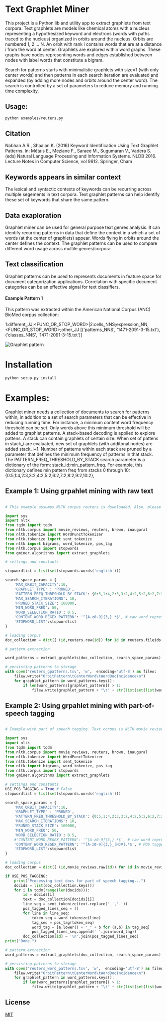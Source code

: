 # Text Graphlet Miner

This project is a Python lib and utility app to extract graphlets from text corpora. Text graphlets are models like chemical atoms with a nucleus representing a hypothesized keyword and electrons (words with paths traced to the nucleus) organized in orbits around the nucleus. Orbits are numbered 1, 2 ... N. An orbit with rank i contains words that are at a distance i from the word at center. Graphlets are explored within word graphs. These graphs have nodes representing words and edges established between nodes with label words that constitute a bigram. 

Search for patterns starts with minimalistic graphlets with size=1 (with only center words) and then patterns in each search iteration are evaluated and expanded (by adding more nodes and orbits around the center word). The search is controlled by a set of parameters to reduce memory and running time complexity.

## Usage:
```bash
python examples/reuters.py
```
## Citation
Nabhan A.R., Shaalan K. (2016) Keyword Identification Using Text Graphlet Patterns. In: Métais E., Meziane F., Saraee M., Sugumaran V., Vadera S. (eds) Natural Language Processing and Information Systems. NLDB 2016. Lecture Notes in Computer Science, vol 9612. Springer, Cham

## Keywords appears in similar context
The lexical and syntactic contexts of keywords can be recurring across multiple segements in text corpora. Text graphlet patterns can help identify these set of keywords that share the same pattern.

## Data exaploration
Graphlet miner can be used for general purpose text genres analysis. It can identify recurring patterns in data that define the context in a which a set of words (at the center of graphlets) appear. Words flying in orbits around the center defines the context. The graphlet patterns can be used to compare different word usage across multile genres/corpora

## Text classification
Graphlet patterns can be used to represents documents in feature space for document categorization applications. Correlation with specific document categories can be an effective signal for text classifiers.

#### Example Pattern 1
This pattern was extracted within the American National Corpus (ANC) BioMed corpus collection:

1:different_JJ;<FUNC_OR_STOP_WORD>|2:cells_NNS;expression_NN;<FUNC_OR_STOP_WORD>;other_JJ	[('patterns_NNS', '1471-2091-3-15.txt'), ('classes_NNS', '1471-2091-3-15.txt')]

![Graphlet pattern](docs\\img\\graphlet_pattern.jpg)


# Installation

```bash
python setup.py install
```

# Examples:

Graphlet miner needs a collection of documents to search for patterns within, in addition to a set of search parameters that can be effective in reducing running time. For instance, a minimum content word frequency threshold can be set. Only words above this minimum threshold will be added to graphlet patterns. A stack-based decoding is applied to explore pattens. A stack can contain graphlets of certain size. When set of pattens in stack_i are evaluated, new set of graphlets (with additonal nodes) are added stack_i+1. Number of patterns within each stack are pruned by a parameter that defines the minimum frequency of patterns in that stack. The PATTERN_FREQ_THRESHOLD_BY_STACK search parameter is a dictionary of the form: stack_id:min_pattern_freq. For example, this dictionary defines min pattern freq from stacks 0 through 10: {0:5,1:4,2:3,3:2,4:2,5:2,6:2,7:2,8:2,9:2,10:2},

## Example 1: Using grpahlet mining with raw text

```python

# This example assumes NLTK corpus reuters is downloaded. Also, please make sure that stopwords are also downloaded from NLTK.

import sys
import nltk
from tqdm import tqdm
from nltk.corpus import movie_reviews, reuters, brown, inaugural
from nltk.tokenize import WordPunctTokenizer
from nltk.tokenize import sent_tokenize
from nltk import bigrams, word_tokenize, pos_tag 
from nltk.corpus import stopwords
from gminer.algorithms import extract_graphlets

# settings and constants 

stopwordlist = list(set(stopwords.words('english')))

search_space_params = {
    'MAX_ORBIT_CAPACITY':10,
    'GRAPHLET_TYPE' : 'PRUNED',
    'PATTERN_FREQ_THRESHOLD_BY_STACK': {0:5,1:4,2:3,3:2,4:2,5:2,6:2,7:2,8:2,9:2,10:2},
    'MAX_SEARCH_ITERATIONS': 10,
    'PRUNED_STACK_SIZE': 100000,
    'MIN_WORD_FREQ': 50,
    'WORD_SELECTION_RATIO': 0.5,
    'CONTENT_WORD_REGEX_PATTERN': '^[A-z0-9]{3,}.*$', # raw word represenation
    'STOPWORD_LIST':stopwordlist
}

# loading corpus
doc_collection = dict([ (id,reuters.raw(id)) for id in reuters.fileids() ] )

# pattern extraction

word_patterns = extract_graphlets(doc_collection, search_space_params)

# persisting patterns to storage
with open('reuters_gpatterns.tsv', 'w',  encoding='utf-8') as filew:
    filew.write("OrbitPattern\tCenterWord\tWordDocIncidence\n")
    for graphlet_pattern in word_patterns.keys():
        if len(word_patterns[graphlet_pattern]) > 1:
            filew.write(graphlet_pattern + "\t" + str(list(set(list(word_patterns[graphlet_pattern])))) + '\n' )

```

## Example 2: Using grpahlet mining with part-of-speech tagging

``` python

# Example with part of speech tagging. Text corpus is NLTK movie reviews

import sys
import nltk
from tqdm import tqdm
from nltk.corpus import movie_reviews, reuters, brown, inaugural
from nltk.tokenize import WordPunctTokenizer
from nltk.tokenize import sent_tokenize
from nltk import bigrams, word_tokenize, pos_tag 
from nltk.corpus import stopwords
from gminer.algorithms import extract_graphlets

# settings and constants 
USE_POS_TAGGING = True # False
stopwordlist = list(set(stopwords.words('english')))

search_space_params = {
    'MAX_ORBIT_CAPACITY':10,
    'GRAPHLET_TYPE' : 'PRUNED',
    'PATTERN_FREQ_THRESHOLD_BY_STACK': {0:5,1:4,2:3,3:2,4:2,5:2,6:2,7:2,8:2,9:2,10:2},
    'MAX_SEARCH_ITERATIONS': 10,
    'PRUNED_STACK_SIZE': 100000,
    'MIN_WORD_FREQ': 50,
    'WORD_SELECTION_RATIO': 0.5,
    #'CONTENT_WORD_REGEX_PATTERN': '^[A-z0-9]{3,}.*$', # raw word represenation
    'CONTENT_WORD_REGEX_PATTERN': '^[A-z0-9]{3,}_[NJV].*$', # POS tagged word representation
    'STOPWORD_LIST':stopwordlist
}

# loading corpus
doc_collection = dict([ (id,movie_reviews.raw(id)) for id in movie_reviews.fileids() ] )

if USE_POS_TAGGING:
    print("Processing text docs for part of speech tagging...")
    docids = list(doc_collection.keys())
    for i in tqdm(range(len(docids))):
        id = docids[i]
        text = doc_collection[docids[i]]
        line_seq = sent_tokenize(text.replace('_','-'))
        pos_tagged_lines_seq = []
        for line in line_seq:
            token_seq = word_tokenize(line)
            tag_seq = pos_tag(token_seq)
            word_tag = [a.lower() + "_" + b for (a,b) in tag_seq]
            pos_tagged_lines_seq.append(' '.join(word_tag))
        doc_collection[id] = '\n'.join(pos_tagged_lines_seq)
print("Done.")

# pattern extraction
word_patterns = extract_graphlets(doc_collection, search_space_params)

# persisting patterns to storage
with open('reuters_word_patterns.tsv', 'w',  encoding='utf-8') as filew:
    filew.write("OrbitPattern\tCenterWord\tWordDocIncidence\n")
    for graphlet_pattern in word_patterns.keys():
        if len(word_patterns[graphlet_pattern]) > 1:
            filew.write(graphlet_pattern + "\t" + str(list(set(list(word_patterns[graphlet_pattern])))) + '\n' )

```



## License
[MIT](./LICENSE)